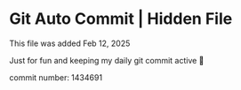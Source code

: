 # Git Auto Commit | Hidden File

This file was added Feb 12, 2025

Just for fun and keeping my daily git commit active 🤪

commit number: 1434691
